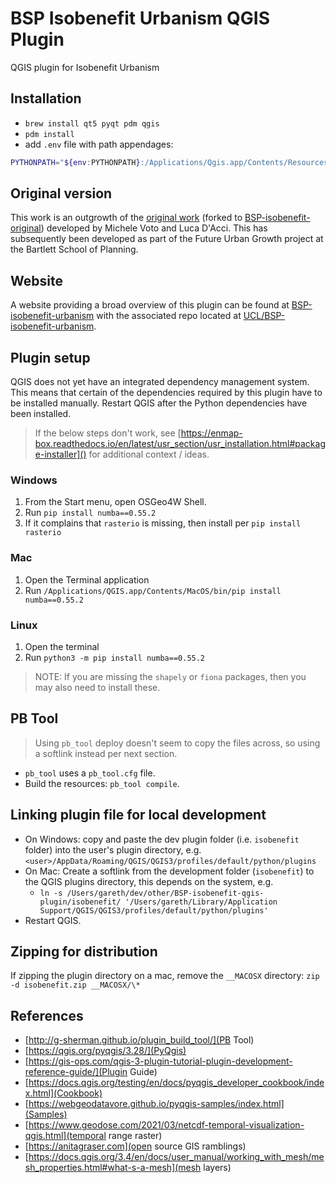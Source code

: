 # BSP Isobenefit Urbanism QGIS Plugin

QGIS plugin for Isobenefit Urbanism

## Installation

- `brew install qt5 pyqt pdm qgis`
- `pdm install`
- add `.env` file with path appendages:

```bash
PYTHONPATH="${env:PYTHONPATH}:/Applications/Qgis.app/Contents/Resources/python/plugins:/Applications/Qgis.app/Contents/Resources/python"
```

## Original version

This work is an outgrowth of the [original work](https://github.com/mitochevole/isobenefit-cities) (forked to [BSP-isobenefit-original](https://github.com/UCL/BSP-isobenefit-original)) developed by Michele Voto and Luca D'Acci. This has subsequently been developed as part of the Future Urban Growth project at the Bartlett School of Planning.

## Website

A website providing a broad overview of this plugin can be found at [BSP-isobenefit-urbanism](https://github-pages.ucl.ac.uk/BSP-isobenefit-urbanism) with the associated repo located at [UCL/BSP-isobenefit-urbanism](https://github.com/UCL/BSP-isobenefit-urbanism).

## Plugin setup

QGIS does not yet have an integrated dependency management system. This means that certain of the dependencies required by this plugin have to be installed manually. Restart QGIS after the Python dependencies have been installed.

> If the below steps don't work, see [https://enmap-box.readthedocs.io/en/latest/usr_section/usr_installation.html#package-installer]() for additional context / ideas.

### Windows

1. From the Start menu, open OSGeo4W Shell.
2. Run `pip install numba==0.55.2`
3. If it complains that `rasterio` is missing, then install per `pip install rasterio`

### Mac

1. Open the Terminal application
2. Run `/Applications/QGIS.app/Contents/MacOS/bin/pip install numba==0.55.2`

### Linux

1. Open the terminal
2. Run `python3 -m pip install numba==0.55.2`

> NOTE: If you are missing the `shapely` or `fiona` packages, then you may also need to install these.

## PB Tool

> Using `pb_tool` deploy doesn't seem to copy the files across, so using a softlink instead per next section.

- `pb_tool` uses a `pb_tool.cfg` file.
- Build the resources: `pb_tool compile`.

## Linking plugin file for local development

- On Windows: copy and paste the dev plugin folder (i.e. `isobenefit` folder) into the user's plugin directory, e.g. `<user>/AppData/Roaming/QGIS/QGIS3/profiles/default/python/plugins`
- On Mac: Create a softlink from the development folder (`isobenefit`) to the QGIS plugins directory, this depends on the system, e.g.
  - `ln -s /Users/gareth/dev/other/BSP-isobenefit-qgis-plugin/isobenefit/ '/Users/gareth/Library/Application Support/QGIS/QGIS3/profiles/default/python/plugins'`
- Restart QGIS.

## Zipping for distribution

If zipping the plugin directory on a mac, remove the `__MACOSX` directory:
`zip -d isobenefit.zip __MACOSX/\*`

## References

- [http://g-sherman.github.io/plugin_build_tool/](PB Tool)
- [https://qgis.org/pyqgis/3.28/](PyQgis)
- [https://gis-ops.com/qgis-3-plugin-tutorial-plugin-development-reference-guide/](Plugin Guide)
- [https://docs.qgis.org/testing/en/docs/pyqgis_developer_cookbook/index.html](Cookbook)
- [https://webgeodatavore.github.io/pyqgis-samples/index.html](Samples)
- [https://www.geodose.com/2021/03/netcdf-temporal-visualization-qgis.html](temporal range raster)
- [https://anitagraser.com](open source GIS ramblings)
- [https://docs.qgis.org/3.4/en/docs/user_manual/working_with_mesh/mesh_properties.html#what-s-a-mesh](mesh layers)
